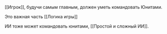 [[Игрок]], будучи самым главным, должен уметь командовать Юнитами.

Это важная часть [[Логика игры]]

ИИ тоже может командовать юнитами, [[Простой и сложный ИИ]].